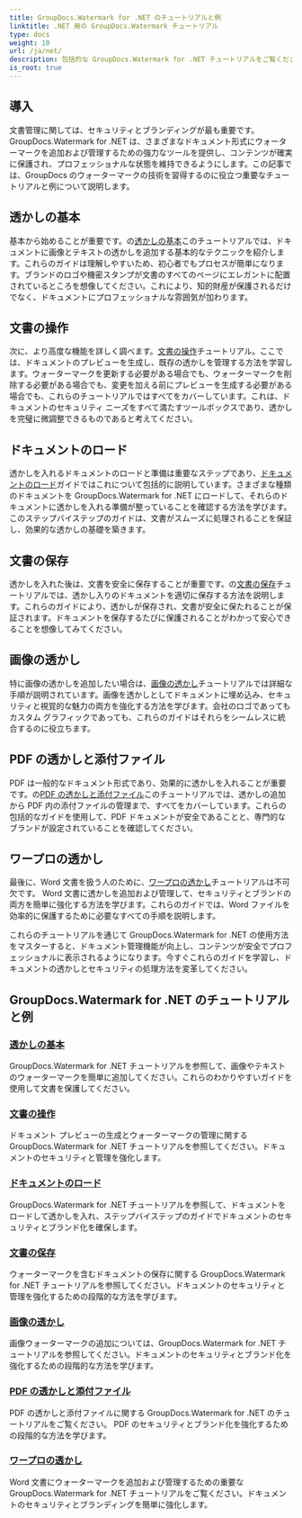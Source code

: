 ```yaml
---
title: GroupDocs.Watermark for .NET のチュートリアルと例
linktitle: .NET 用の GroupDocs.Watermark チュートリアル
type: docs
weight: 10
url: /ja/net/
description: 包括的な GroupDocs.Watermark for .NET チュートリアルをご覧ください。ステップバイステップのガイドを使用して、さまざまなドキュメント形式でウォーターマークを追加、管理、保護する方法を学びます。
is_root: true
---
```

## 導入

文書管理に関しては、セキュリティとブランディングが最も重要です。 GroupDocs.Watermark for .NET は、さまざまなドキュメント形式にウォーターマークを追加および管理するための強力なツールを提供し、コンテンツが確実に保護され、プロフェッショナルな状態を維持できるようにします。この記事では、GroupDocs のウォーターマークの技術を習得するのに役立つ重要なチュートリアルと例について説明します。

## 透かしの基本

基本から始めることが重要です。の[透かしの基本](./watermarking-basics/)このチュートリアルでは、ドキュメントに画像とテキストの透かしを追加する基本的なテクニックを紹介します。これらのガイドは理解しやすいため、初心者でもプロセスが簡単になります。ブランドのロゴや機密スタンプが文書のすべてのページにエレガントに配置されているところを想像してください。これにより、知的財産が保護されるだけでなく、ドキュメントにプロフェッショナルな雰囲気が加わります。

## 文書の操作

次に、より高度な機能を詳しく調べます。[文書の操作](./document-manipulation/)チュートリアル。ここでは、ドキュメントのプレビューを生成し、既存の透かしを管理する方法を学習します。ウォーターマークを更新する必要がある場合でも、ウォーターマークを削除する必要がある場合でも、変更を加える前にプレビューを生成する必要がある場合でも、これらのチュートリアルではすべてをカバーしています。これは、ドキュメントのセキュリティ ニーズをすべて満たすツールボックスであり、透かしを完璧に微調整できるものであると考えてください。

## ドキュメントのロード

透かしを入れるドキュメントのロードと準備は重要なステップであり、[ドキュメントのロード](./document-loadings/)ガイドではこれについて包括的に説明しています。さまざまな種類のドキュメントを GroupDocs.Watermark for .NET にロードして、それらのドキュメントに透かしを入れる準備が整っていることを確認する方法を学びます。このステップバイステップのガイドは、文書がスムーズに処理されることを保証し、効果的な透かしの基礎を築きます。

## 文書の保存

透かしを入れた後は、文書を安全に保存することが重要です。の[文書の保存](./document-savings/)チュートリアルでは、透かし入りのドキュメントを適切に保存する方法を説明します。これらのガイドにより、透かしが保存され、文書が安全に保たれることが保証されます。ドキュメントを保存するたびに保護されることがわかって安心できることを想像してみてください。

## 画像の透かし

特に画像の透かしを追加したい場合は、[画像の透かし](./image-watermarkings/)チュートリアルでは詳細な手順が説明されています。画像を透かしとしてドキュメントに埋め込み、セキュリティと視覚的な魅力の両方を強化する方法を学びます。会社のロゴであってもカスタム グラフィックであっても、これらのガイドはそれらをシームレスに統合するのに役立ちます。

## PDF の透かしと添付ファイル

PDF は一般的なドキュメント形式であり、効果的に透かしを入れることが重要です。の[PDF の透かしと添付ファイル](./pdf-watermarking-attachments/)このチュートリアルでは、透かしの追加から PDF 内の添付ファイルの管理まで、すべてをカバーしています。これらの包括的なガイドを使用して、PDF ドキュメントが安全であることと、専門的なブランドが設定されていることを確認してください。

## ワープロの透かし

最後に、Word 文書を扱う人のために、[ワープロの透かし](./word-processing-watermarkings/)チュートリアルは不可欠です。 Word 文書に透かしを追加および管理して、セキュリティとブランドの両方を簡単に強化する方法を学びます。これらのガイドでは、Word ファイルを効率的に保護するために必要なすべての手順を説明します。

これらのチュートリアルを通じて GroupDocs.Watermark for .NET の使用方法をマスターすると、ドキュメント管理機能が向上し、コンテンツが安全でプロフェッショナルに表示されるようになります。今すぐこれらのガイドを学習し、ドキュメントの透かしとセキュリティの処理方法を変革してください。
## GroupDocs.Watermark for .NET のチュートリアルと例 
### [透かしの基本](./watermarking-basics/)
GroupDocs.Watermark for .NET チュートリアルを参照して、画像やテキストのウォーターマークを簡単に追加してください。これらのわかりやすいガイドを使用して文書を保護してください。
### [文書の操作](./document-manipulation/)
ドキュメント プレビューの生成とウォーターマークの管理に関する GroupDocs.Watermark for .NET チュートリアルを参照してください。ドキュメントのセキュリティと管理を強化します。
### [ドキュメントのロード](./document-loadings/)
GroupDocs.Watermark for .NET チュートリアルを参照して、ドキュメントをロードして透かしを入れ、ステップバイステップのガイドでドキュメントのセキュリティとブランド化を確保します。
### [文書の保存](./document-savings/)
ウォーターマークを含むドキュメントの保存に関する GroupDocs.Watermark for .NET チュートリアルを参照してください。ドキュメントのセキュリティと管理を強化するための段階的な方法を学びます。
### [画像の透かし](./image-watermarkings/)
画像ウォーターマークの追加については、GroupDocs.Watermark for .NET チュートリアルを参照してください。ドキュメントのセキュリティとブランド化を強化するための段階的な方法を学びます。
### [PDF の透かしと添付ファイル](./pdf-watermarking-attachments/)
PDF の透かしと添付ファイルに関する GroupDocs.Watermark for .NET のチュートリアルをご覧ください。 PDF のセキュリティとブランド化を強化するための段階的な方法を学びます。
### [ワープロの透かし](./word-processing-watermarkings/)
Word 文書にウォーターマークを追加および管理するための重要な GroupDocs.Watermark for .NET チュートリアルをご覧ください。ドキュメントのセキュリティとブランディングを簡単に強化します。